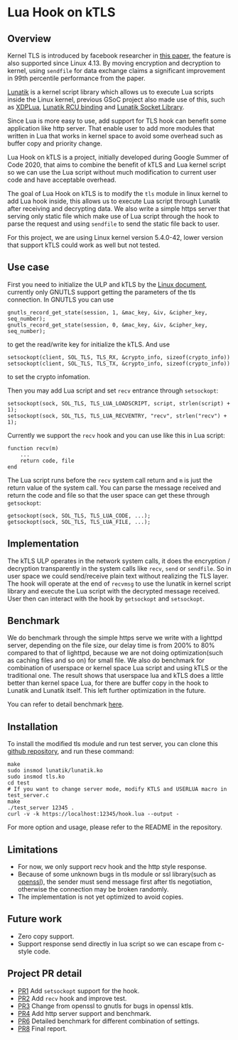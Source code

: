# Lua Hook on kTLS
## Overview
Kernel TLS is introduced by facebook researcher in [this paper](https://netdevconf.info/1.2/papers/ktls.pdf), the feature is also supported since Linux 4.13. By moving encryption and decryption to kernel, using `sendfile` for data exchange claims a significant improvement in 99th percentile performance from the paper.

[Lunatik](https://github.com/luainkernel/lunatik) is a kernel script library which allows us to execute Lua scripts inside the Linux kernel, previous GSoC project also made use of this, such as [XDPLua](https://github.com/VictorNogueiraRio/linux), [Lunatik RCU binding](https://github.com/caio-messias/lunatik) and [Lunatik Socket Library](https://github.com/tcz717/lunatik).

Since Lua is more easy to use, add support for TLS hook can benefit some application like http server. That enable user to add more modules that written in Lua that works in kernel space to avoid some overhead such as buffer copy and priority change.

Lua Hook on kTLS is a project, initially developed during Google Summer of Code 2020, that aims to combine the benefit of kTLS and Lua kernel script so we can use the Lua script without much modification to current user code and have acceptable overhead.

The goal of Lua Hook on kTLS is to modify the `tls` module in linux kernel to add Lua hook inside, this allows us to execute Lua script through Lunatik after receiving and decrypting data. We also write a simple https server that serving only static file which make use of Lua script through the hook to parse the request and using `sendfile` to send the static file back to user.

For this project, we are using Linux kernel version 5.4.0-42, lower version that support kTLS could work as well but not tested.

## Use case
First you need to initialize the ULP and kTLS by the [Linux document](https://www.kernel.org/doc/html/latest/networking/tls.html), currently only GNUTLS support getting the parameters of the tls connection. In GNUTLS you can use

```
gnutls_record_get_state(session, 1, &mac_key, &iv, &cipher_key, seq_number);
gnutls_record_get_state(session, 0, &mac_key, &iv, &cipher_key, seq_number);
```

to get the read/write key for initialize the kTLS. And use

```
setsockopt(client, SOL_TLS, TLS_RX, &crypto_info, sizeof(crypto_info))
setsockopt(client, SOL_TLS, TLS_TX, &crypto_info, sizeof(crypto_info))
```

to set the crypto infomation.

Then you may add Lua script and set `recv` entrance through `setsockopt`:

```
setsockopt(sock, SOL_TLS, TLS_LUA_LOADSCRIPT, script, strlen(script) + 1);
setsockopt(sock, SOL_TLS, TLS_LUA_RECVENTRY, "recv", strlen("recv") + 1);
```

Currently we support the `recv` hook and you can use like this in Lua script:

```
function recv(m)
    ...
    return code, file
end
```

The Lua script runs before the `recv` system call return and `m` is just the return value of the system call. You can parse the message received and return the code and file so that the user space can get these through `getsockopt`:

```
getsockopt(sock, SOL_TLS, TLS_LUA_CODE, ...);
getsockopt(sock, SOL_TLS, TLS_LUA_FILE, ...);
```

## Implementation
The kTLS ULP operates in the network system calls, it does the encryption / decryption transparently in the system calls like `recv`, `send` or `sendfile`. So in user space we could send/receive plain text without realizing the TLS layer. The hook will operate at the end of `recvmsg` to use the lunatik in kernel script library and execute the Lua script with the decrypted message received. User then can interact with the hook by `getsockopt` and `setsockopt`.

## Benchmark
We do benchmark through the simple https serve we write with a lighttpd server, depending on the file size, our delay time is from 200% to 80% compared to that of lighttpd, because we are not doing optimization(such as caching files and so on) for small file. We also do benchmark for combination of userspace or kernel space Lua script and using kTLS or the traditional one. The result shows that userspace lua and kTLS does a little better than kernel space Lua, for there are buffer copy in the hook to Lunatik and Lunatik itself. This left further optimization in the future.

You can refer to detail benchmark [here](https://github.com/luainkernel/ktls/tree/master/benchmark).

## Installation
To install the modified tls module and run test server, you can clone this [github repository](https://github.com/luainkernel/ktls), and run these command:

```
make
sudo insmod lunatik/lunatik.ko
sudo insmod tls.ko
cd test
# If you want to change server mode, modify KTLS and USERLUA macro in test_server.c
make
./test_server 12345 .
curl -v -k https://localhost:12345/hook.lua --output -
```

For more option and usage, please refer to the README in the repository.

## Limitations
- For now, we only support recv hook and the http style response.
- Because of some unknown bugs in tls module or ssl library(such as [openssl](https://github.com/openssl/openssl/issues/12082)), the sender must send message first after tls negotiation, otherwise the connection may be broken randomly.
- The implementation is not yet optimized to avoid copies.

## Future work
- Zero copy support.
- Support response send directly in lua script so we can escape from c-style code.

## Project PR detail
- [PR1](https://github.com/luainkernel/ktls/pull/1) Add `setsockopt` support for the hook.
- [PR2](https://github.com/luainkernel/ktls/pull/2) Add `recv` hook and improve test.
- [PR3](https://github.com/luainkernel/ktls/pull/3) Change from openssl to gnutls for bugs in openssl ktls.
- [PR4](https://github.com/luainkernel/ktls/pull/4) Add http server support and benchmark.
- [PR6](https://github.com/luainkernel/ktls/pull/6) Detailed benchmark for different combination of settings.
- [PR8](https://github.com/luainkernel/ktls/pull/8) Final report.